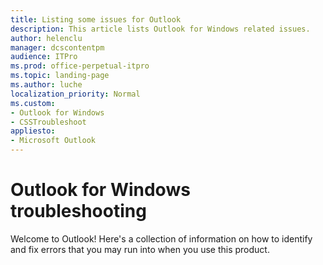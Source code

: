 ```yaml
---
title: Listing some issues for Outlook
description: This article lists Outlook for Windows related issues.
author: helenclu
manager: dcscontentpm
audience: ITPro
ms.prod: office-perpetual-itpro
ms.topic: landing-page
ms.author: luche
localization_priority: Normal
ms.custom: 
- Outlook for Windows
- CSSTroubleshoot
appliesto: 
- Microsoft Outlook
---
```


# Outlook for Windows troubleshooting

Welcome to Outlook! Here's a collection of information on how to identify and fix errors that you may run into when you use this product.
